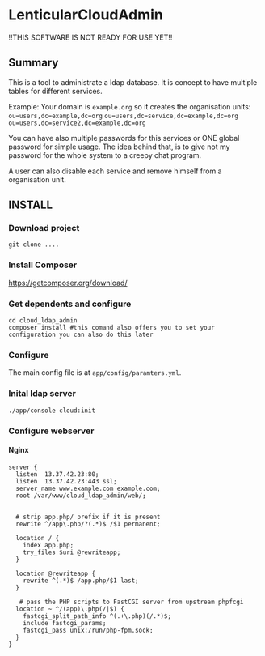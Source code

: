 LenticularCloudAdmin
================

!!THIS SOFTWARE IS NOT READY FOR USE YET!!

Summary
-------

This is a tool to administrate a ldap database. It is concept to have multiple tables for different services.

Example:
Your domain is `example.org` so it creates the organisation units:
`ou=users,dc=example,dc=org`
`ou=users,dc=service,dc=example,dc=org`
`ou=users,dc=service2,dc=example,dc=org`

You can have also multiple passwords for this services or ONE global password for simple usage.
The idea behind that, is to give not my password for the whole system to a creepy chat program.

A user can also disable each service and remove himself from a organisation unit.

INSTALL
-------

### Download project

`git clone ....`

### Install Composer

https://getcomposer.org/download/

### Get dependents and configure

```Shell
cd cloud_ldap_admin
composer install #this comand also offers you to set your configuration you can also do this later
```

### Configure

The main config file is at `app/config/paramters.yml`.

### Inital ldap server

`./app/console cloud:init`

###  Configure webserver

#### Nginx

```
server {
  listen  13.37.42.23:80;
  listen  13.37.42.23:443 ssl;
  server_name www.example.com example.com;
  root /var/www/cloud_ldap_admin/web/;


  # strip app.php/ prefix if it is present
  rewrite ^/app\.php/?(.*)$ /$1 permanent;

  location / {
    index app.php;
    try_files $uri @rewriteapp;
  }

  location @rewriteapp {
    rewrite ^(.*)$ /app.php/$1 last;
  }

   # pass the PHP scripts to FastCGI server from upstream phpfcgi
  location ~ ^/(app)\.php(/|$) {
    fastcgi_split_path_info ^(.+\.php)(/.*)$;
    include fastcgi_params;
    fastcgi_pass unix:/run/php-fpm.sock;
  }
}
```
